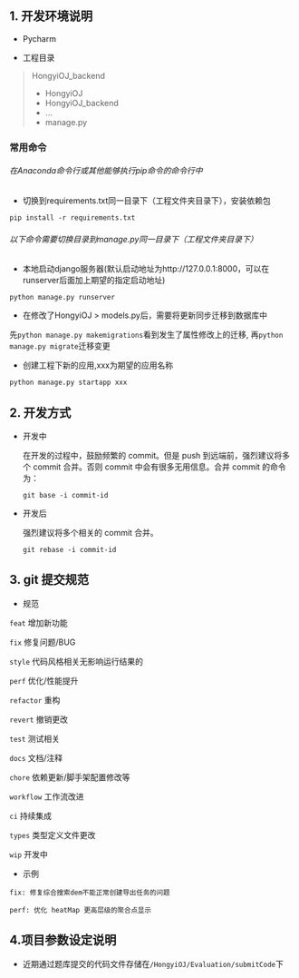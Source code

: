 ## 1. 开发环境说明

- Pycharm

- 工程目录
> HongyiOJ_backend
> - HongyiOJ
> - HongyiOJ_backend
> - ...
> - manage.py
> 

### 常用命令

###### 在Anaconda命令行或其他能够执行pip命令的命令行中

- 切换到requirements.txt同一目录下（工程文件夹目录下），安装依赖包

`pip install -r requirements.txt`


###### 以下命令需要切换目录到manage.py同一目录下（工程文件夹目录下）

- 本地启动django服务器(默认启动地址为http://127.0.0.1:8000，可以在runserver后面加上期望的指定启动地址)

`python manage.py runserver`

- 在修改了HongyiOJ > models.py后，需要将更新同步迁移到数据库中

先`python manage.py makemigrations`看到发生了属性修改上的迁移, 再`python manage.py migrate`迁移变更

- 创建工程下新的应用,xxx为期望的应用名称

`python manage.py startapp xxx`

## 2. 开发方式

- 开发中

  在开发的过程中，鼓励频繁的 commit。但是 push 到远端前，强烈建议将多个 commit 合并。否则 commit 中会有很多无用信息。合并 commit 的命令为：

  `git base -i commit-id`

* 开发后

  强烈建议将多个相关的 commit 合并。

  `git rebase -i commit-id`

## 3. git 提交规范

- 规范

`feat` 增加新功能

`fix` 修复问题/BUG

`style` 代码风格相关无影响运行结果的

`perf` 优化/性能提升

`refactor` 重构

`revert` 撤销更改

`test` 测试相关

`docs` 文档/注释

`chore` 依赖更新/脚手架配置修改等

`workflow` 工作流改进

`ci` 持续集成

`types` 类型定义文件更改

`wip` 开发中

- 示例

```
fix: 修复综合搜索dem不能正常创建导出任务的问题

perf: 优化 heatMap 更高层级的聚合点显示
```

## 4.项目参数设定说明

- 近期通过题库提交的代码文件存储在`/HongyiOJ/Evaluation/submitCode`下
